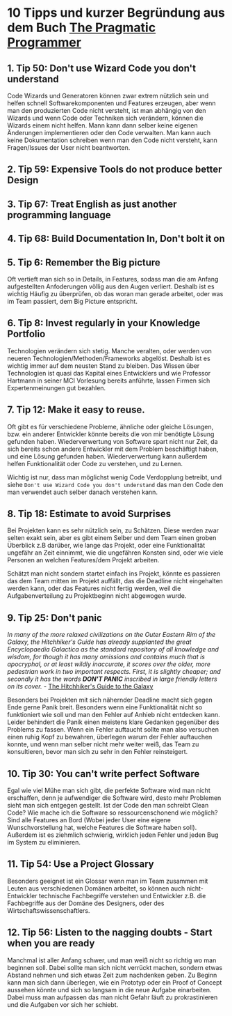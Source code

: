 # 10 Tipps und kurzer Begründung aus dem Buch [The Pragmatic Programmer](https://pragprog.com/book/tpp/the-pragmatic-programmer)

## 1. Tip 50: Don't use Wizard Code you don't understand
Code Wizards und Generatoren können zwar extrem nützlich sein und helfen schnell Softwarekomponenten und Features erzeugen, aber wenn man den produzierten Code nicht versteht, ist man abhängig von den Wizards und wenn Code oder Techniken sich verändern, können die Wizards einem nicht helfen. Mann kann dann  selber keine eigenen Änderungen implementieren oder den Code verwalten. Man kann auch keine Dokumentation schreiben wenn man den Code nicht versteht, kann Fragen/Issues der User nicht beantworten.


## 2. Tip 59: Expensive Tools do not produce better Design

## 3. Tip 67: Treat English as just another programming language

## 4. Tip 68: Build Documentation In, Don't bolt it on

## 5. Tip 6: Remember the Big picture
Oft vertieft man sich so in Details, in Features, sodass man die am Anfang aufgestellten Anfoderungen völlig aus den Augen verliert. Deshalb ist es wichtig Häufig zu überprüfen, ob das woran man gerade arbeitet, oder was im Team passiert, dem Big Picture entspricht.

## 6. Tip 8: Invest regularly in your Knowledge Portfolio
Technologien verändern sich stetig. Manche veralten, oder werden von neueren Technologien/Methoden/Frameworks abgelöst. Deshalb ist es wichtig immer auf dem neusten Stand zu bleiben.
Das Wissen über Technologien ist quasi das Kapital eines Entwicklers und wie Professor Hartmann in seiner MCI Vorlesung bereits anführte, lassen Firmen sich Expertenmeinungen gut bezahlen.


## 7. Tip 12: Make it easy to reuse.
Oft gibt es für verschiedene Probleme, ähnliche oder gleiche Lösungen, bzw. ein anderer Entwickler könnte bereits die von mir benötigte Lösung gefunden haben.
Wiederverwertung von Software spart nicht nur Zeit, da sich bereits schon andere Entwickler mit dem Problem beschäftigt haben, und eine Lösung gefunden haben. Wiederverwertung kann außerdem helfen Funktionalität oder Code zu verstehen, und zu Lernen.

Wichtig ist nur, dass man möglichst wenig Code Verdopplung betreibt, und siehe `Don't use Wizard Code you don't understand` das man den Code den man verwendet auch selber danach verstehen kann.

## 8. Tip 18: Estimate to avoid Surprises

Bei Projekten kann es sehr nützlich sein, zu Schätzen. Diese werden zwar selten exakt sein, aber es gibt einem Selber und dem Team einen groben Überblick z.B darüber, wie lange das Projekt, oder eine Funktionalität ungefähr an Zeit einnimmt, wie die ungefähren Konsten sind, oder wie viele Personen an welchen Features/dem Projekt arbeiten.

Schätzt man nicht sondern startet einfach ins Projekt, könnte es passieren das dem Team mitten im Projekt auffällt, das die Deadline nicht eingehalten werden kann, oder das Features nicht fertig werden, weil die Aufgabenverteilung zu Projektbeginn nicht abgewogen wurde.

## 9. Tip 25: Don't panic

_In many of the more relaxed civilizations on the Outer Eastern Rim of the Galaxy, the Hitchhiker's Guide has already supplanted the great Encyclopaedia Galactica as the standard repository of all knowledge and wisdom, for though it has many omissions and contains much that is apocryphal, or at least wildly inaccurate, it scores over the older, more pedestrian work in two important respects.
First, it is slightly cheaper; and secondly it has the words **DON'T PANIC** inscribed in large friendly letters on its cover._ - [The Hitchhiker's Guide to the Galaxy](https://en.wikipedia.org/wiki/The_Hitchhiker%27s_Guide_to_the_Galaxy)

Besonders bei Projekten mit sich nähernder Deadline macht sich gegen Ende gerne Panik breit. Besonders wenn eine Funktionalität nicht so funktioniert wie soll und man den Fehler auf Anhieb nicht entdecken kann.
Leider behindert die Panik einen meistens klare Gedanken gegenüber des Problems zu fassen. Wenn ein Fehler auftaucht sollte man also versuchen einen ruhig Kopf zu bewahren, überlegen warum der Fehler auftauchen konnte, und wenn man selber nicht mehr weiter weiß, das Team zu konsultieren, bevor man sich zu sehr in den Fehler reinsteigert.

## 10. Tip 30: You can't write perfect Software
Egal wie viel Mühe man sich gibt, die perfekte Software wird man nicht erschaffen, denn je aufwendiger die Software wird, desto mehr Problemen sieht man sich entgegen gestellt. Ist der Code den man schreibt Clean Code? Wie mache ich die Software so ressourcenschonend wie möglich? Sind alle Features an Bord (Wobei jeder User eine eigene Wunschvorstellung hat, welche Features die Software haben soll).
Außerdem ist es ziehmlich schwierig, wirklich jeden Fehler und jeden Bug im System zu eliminieren.

## 11. Tip 54: Use a Project Glossary

Besonders geeignet ist ein Glossar wenn man im Team zusammen mit Leuten aus verschiedenen Domänen arbeitet, so können auch nicht-Entwickler technische Fachbegriffe verstehen und Entwickler z.B. die Fachbegriffe aus der Domäne des Designers, oder des Wirtschaftswissenschaftlers.


## 12. Tip 56: Listen to the nagging doubts - Start when you are ready

Manchmal ist aller Anfang schwer, und man weiß nicht so richtig wo man beginnen soll. Dabei sollte man sich nicht verrückt machen, sondern etwas Abstand nehmen und sich etwas Zeit zum nachdenken geben. Zu Beginn kann man sich dann überlegen, wie ein Prototyp oder ein Proof of Concept aussehen könnte und sich so langsam in die neue Aufgabe einarbeiten.
Dabei muss man aufpassen das man nicht Gefahr läuft zu prokrastinieren und die Aufgaben vor sich her schiebt.
